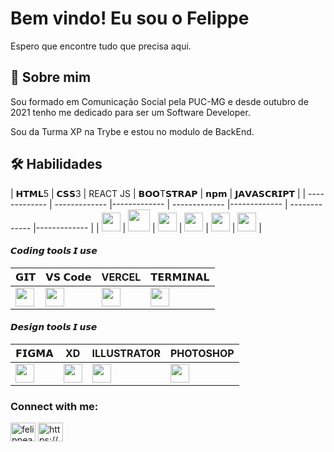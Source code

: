 # Bem vindo! Eu sou o Felippe
Espero que encontre tudo que precisa aqui. 



## 🚀 Sobre mim
Sou formado em Comunicação Social pela PUC-MG e desde outubro de 2021 tenho me dedicado para ser um Software Developer.

Sou da Turma XP na Trybe e estou no modulo de BackEnd.

## 🛠 Habilidades

| 𝗛𝗧𝗠𝗟5  | 𝗖𝗦𝗦3 | REACT JS | 𝗕𝗢𝗢T𝗦𝗧𝗥𝗔𝗣 | 𝗻𝗽𝗺 | 𝗝𝗔𝗩𝗔𝗦𝗖𝗥𝗜𝗣𝗧 |
| ------------- | ------------- |------------- | ------------- |------------- | ------------- |------------- |
| <img height="30px" src="https://img.shields.io/badge/HTML5-E34F26?style=for-the-badge&logo=html5&logoColor=white">  | <img height="35px" src="https://cdn.svgporn.com/logos/css-3.svg"> |  <img height="30px" src="https://cdn.svgporn.com/logos/react.svg"> |  <img height="30px" src="https://cdn.svgporn.com/logos/bootstrap.svg"> | <img height="30px" src="https://cdn.svgporn.com/logos/npm.svg"> | <img height="30px" src="https://cdn.svgporn.com/logos/javascript.svg"> |


#### 𝘾𝙤𝙙𝙞𝙣𝙜 𝙩𝙤𝙤𝙡𝙨 𝙄 𝙪𝙨𝙚

| 𝗚𝗜𝗧  | 𝗩𝗦 𝗖𝗼𝗱𝗲 | VERCEL | 𝗧𝗘𝗥𝗠𝗜𝗡𝗔𝗟 | 
| ------------- | ------------- |------------- | ------------- |
| <img height="30px" src="https://cdn.svgporn.com/logos/git-icon.svg">  | <img height="30px" src="https://cdn.svgporn.com/logos/visual-studio-code.svg"> |  <img height="30px" src="https://www.svgrepo.com/show/327408/logo-vercel.svg"> |  <img height="30px" src="https://cdn.svgporn.com/logos/terminal.svg"> | 

#### 𝘿𝙚𝙨𝙞𝙜𝙣 𝙩𝙤𝙤𝙡𝙨 𝙄 𝙪𝙨𝙚

| 𝗙𝗜𝗚𝗠𝗔 | XD | ILLUSTRATOR | PHOTOSHOP | 
| ------------- | ------------- |------------- | ------------- |
| <img height="30px" src="https://cdn.svgporn.com/logos/figma.svg"> | <img height="30px" src="https://cdn.worldvectorlogo.com/logos/adobe-xd.svg"> |   <img height="30px" src="https://cdn.worldvectorlogo.com/logos/adobe-illustrator-cc-2019.svg"> |  <img height="30px" src="https://cdn.worldvectorlogo.com/logos/photoshop-cc-4.svg"> | 

<h3 align="left">Connect with me:</h3>
<p align="left">
<a href="https://twitter.com/felippeassuncao" target="blank"><img align="center" src="https://raw.githubusercontent.com/rahuldkjain/github-profile-readme-generator/master/src/images/icons/Social/twitter.svg" alt="felippeassuncao" height="30" width="40" /></a>
<a href="https://linkedin.com/in/https://www.linkedin.com/in/felippe-fernandes-6111b1117/" target="blank"><img align="center" src="https://raw.githubusercontent.com/rahuldkjain/github-profile-readme-generator/master/src/images/icons/Social/linked-in-alt.svg" alt="https://www.linkedin.com/in/felippe-fernandes-6111b1117/" height="30" width="40" /></a>
</p>
